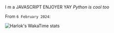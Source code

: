 I m a JAVASCRIPT ENJOYER YAY 
*Python is cool too*

From `6 February 2024`:

![Harlok's WakaTime stats](https://github-readme-stats.vercel.app/api/wakatime?username=MaitreGEEK&bg_color=black)
